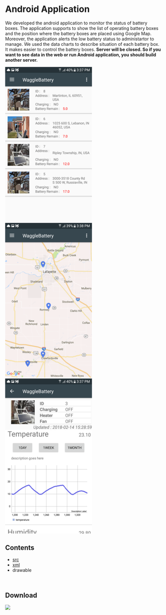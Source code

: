 Android Application
===================

We developed the android application to monitor the status of battery boxes. The application supports to show the list of operating battery boxes and the position where the battery boxes are placed using Google Map. Moreover, the application alerts the low battery status to administartor to manage. We used the data charts to describe situation of each battery box. It makes easier to control the battery boxes.
**Server will be closed. So if you want to see data in the web or run Android application, you should build another server.**


<img src="./App_Image/app_list.png" width="280px" height="auto"></img>
<img src="./App_Image/app_map.png" width="280px" height="auto"></img>
<img src="./App_Image/app_details.png" width="280px" height="auto"></img>
<br/>

Contents
--------
* [src](./WaggleBattery/app/src/main/java/waggle)
* [xml](./WaggleBattery/app/src/main/res/layout)
* drawable

<br/>

Download
--------
<a href="https://play.google.com/store/apps/details?id=waggle.wagglebattery"><img src="https://play.google.com/intl/en_us/badges/images/generic/en_badge_web_generic.png" height="75"></a>
